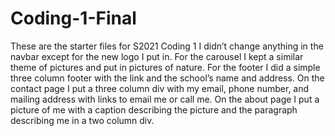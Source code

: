 # Coding-1-Final
 These are the starter files for S2021 Coding 1
I didn’t change anything in the navbar except for the new logo I put in. For the carousel I kept a similar theme of pictures and put in pictures of nature. For the footer I did a simple three column footer with the link and the school’s name and address. On the contact page I put a three column div with my email, phone number, and mailing address with links to email me or call me. On the about page I put a picture of me with a caption describing the picture and the paragraph describing me in a two column div. 